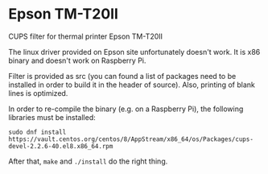 Epson TM-T20II
=====

CUPS filter for thermal printer Epson TM-T20II

The linux driver provided on Epson site unfortunately doesn't work.
It is x86 binary and doesn't work on Raspberry Pi.

Filter is provided as src (you can found a list of packages need to be installed in order to build it in the header of source).
Also, printing of blank lines is optimized.

In order to re-compile the binary (e.g. on a Raspberry Pi), the following libraries must be installed:

```
sudo dnf install https://vault.centos.org/centos/8/AppStream/x86_64/os/Packages/cups-devel-2.2.6-40.el8.x86_64.rpm
```

After that, `make` and `./install` do the right thing.
